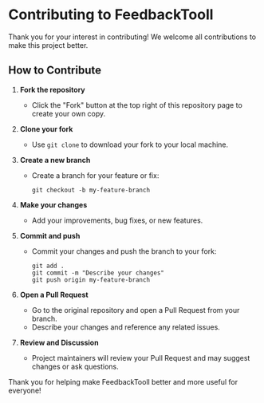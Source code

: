
# Contributing to FeedbackTooll

Thank you for your interest in contributing! We welcome all contributions to make this project better.

## How to Contribute

1. **Fork the repository**
   - Click the "Fork" button at the top right of this repository page to create your own copy.

2. **Clone your fork**
   - Use `git clone` to download your fork to your local machine.

3. **Create a new branch**
   - Create a branch for your feature or fix:
     ```
     git checkout -b my-feature-branch
     ```

4. **Make your changes**
   - Add your improvements, bug fixes, or new features.

5. **Commit and push**
   - Commit your changes and push the branch to your fork:
     ```
     git add .
     git commit -m "Describe your changes"
     git push origin my-feature-branch
     ```

6. **Open a Pull Request**
   - Go to the original repository and open a Pull Request from your branch.
   - Describe your changes and reference any related issues.

7. **Review and Discussion**
   - Project maintainers will review your Pull Request and may suggest changes or ask questions.

Thank you for helping make FeedbackTooll better and more useful for everyone!
